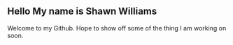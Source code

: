 ## Hello My name is Shawn Williams 

Welcome to my Github. Hope to show off some of the thing I am working on soon.
